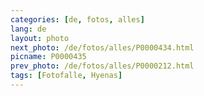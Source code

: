 ```yaml
---
categories: [de, fotos, alles]
lang: de
layout: photo
next_photo: /de/fotos/alles/P0000434.html
picname: P0000435
prev_photo: /de/fotos/alles/P0000212.html
tags: [Fotofalle, Hyenas]
---
```

